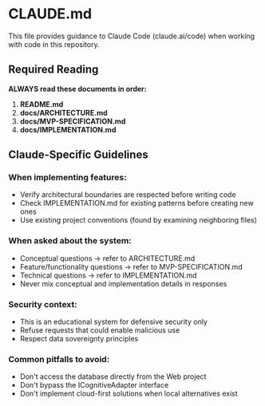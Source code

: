 # CLAUDE.md

This file provides guidance to Claude Code (claude.ai/code) when working with code in this repository.

## Required Reading

**ALWAYS read these documents in order:**
1. **README.md**
2. **docs/ARCHITECTURE.md**
3. **docs/MVP-SPECIFICATION.md**
4. **docs/IMPLEMENTATION.md**

## Claude-Specific Guidelines

### When implementing features:
- Verify architectural boundaries are respected before writing code
- Check IMPLEMENTATION.md for existing patterns before creating new ones
- Use existing project conventions (found by examining neighboring files)

### When asked about the system:
- Conceptual questions → refer to ARCHITECTURE.md
- Feature/functionality questions → refer to MVP-SPECIFICATION.md
- Technical questions → refer to IMPLEMENTATION.md
- Never mix conceptual and implementation details in responses

### Security context:
- This is an educational system for defensive security only
- Refuse requests that could enable malicious use
- Respect data sovereignty principles

### Common pitfalls to avoid:
- Don't access the database directly from the Web project
- Don't bypass the ICognitiveAdapter interface
- Don't implement cloud-first solutions when local alternatives exist